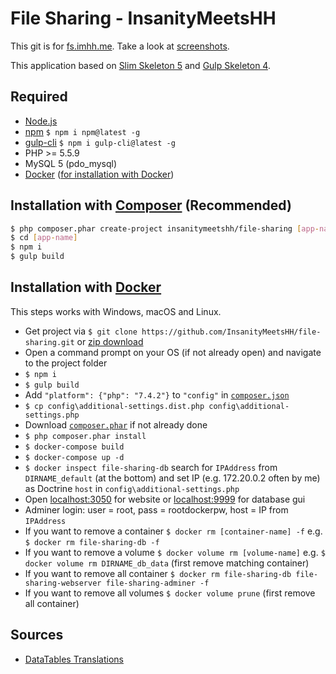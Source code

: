 # File Sharing - InsanityMeetsHH

This git is for [fs.imhh.me](http://fs.insanitymeetshh.net). Take a look at [screenshots](https://github.com/InsanityMeetsHH/file-sharing/tree/master/screenshots).

This application based on [Slim Skeleton 5](https://github.com/InsanityMeetsHH/Slim-Skeleton/tree/5.x) and [Gulp Skeleton 4](https://github.com/InsanityMeetsHH/gulp-templating/tree/4.x).

## Required
* [Node.js](http://nodejs.org/en/download/)
* [npm](http://www.npmjs.com/get-npm) `$ npm i npm@latest -g`
* [gulp-cli](https://www.npmjs.com/package/gulp-cli) `$ npm i gulp-cli@latest -g`
* PHP >= 5.5.9
* MySQL 5 (pdo_mysql)
* [Docker](https://www.docker.com/) ([for installation with Docker](https://github.com/InsanityMeetsHH/file-sharing#installation-with-docker))

## Installation with [Composer](https://getcomposer.org/download/1.9.3/composer.phar) (Recommended)

```bash
$ php composer.phar create-project insanitymeetshh/file-sharing [app-name]
$ cd [app-name]
$ npm i
$ gulp build
```

## Installation with [Docker](https://www.docker.com/)
This steps works with Windows, macOS and Linux. 
* Get project via `$ git clone https://github.com/InsanityMeetsHH/file-sharing.git` or [zip download](https://github.com/InsanityMeetsHH/file-sharing/archive/master.zip)
* Open a command prompt on your OS (if not already open) and navigate to the project folder
* `$ npm i`
* `$ gulp build`
* Add `"platform": {"php": "7.4.2"}` to `"config"` in [`composer.json`](https://github.com/InsanityMeetsHH/file-sharing/blob/master/composer.json#L46)
* `$ cp config\additional-settings.dist.php config\additional-settings.php`
* Download [`composer.phar`](https://getcomposer.org/download/1.9.3/composer.phar) if not already done
* `$ php composer.phar install`
* `$ docker-compose build`
* `$ docker-compose up -d`
* `$ docker inspect file-sharing-db` search for `IPAddress` from `DIRNAME_default` (at the bottom) and set IP (e.g. 172.20.0.2 often by me) as Doctrine `host` in `config\additional-settings.php`
* Open [localhost:3050](http://localhost:3050) for website or [localhost:9999](http://localhost:9999) for database gui
* Adminer login: user = root, pass = rootdockerpw, host = IP from `IPAddress`
* If you want to remove a container `$ docker rm [container-name] -f` e.g. `$ docker rm file-sharing-db -f`
* If you want to remove a volume `$ docker volume rm [volume-name]` e.g. `$ docker volume rm DIRNAME_db_data` (first remove matching container)
* If you want to remove all container `$ docker rm file-sharing-db file-sharing-webserver file-sharing-adminer -f`
* If you want to remove all volumes `$ docker volume prune` (first remove all container)

## Sources
* [DataTables Translations](https://datatables.net/plug-ins/i18n/)